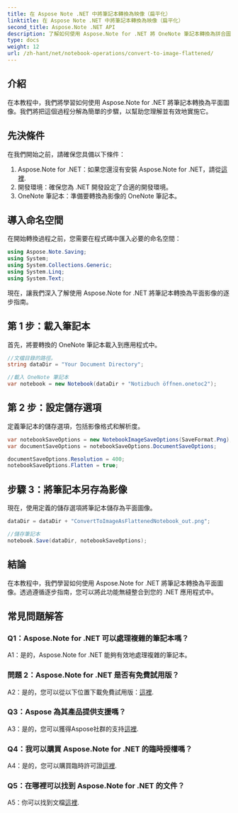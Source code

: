 ```yaml
---
title: 在 Aspose Note .NET 中將筆記本轉換為映像（扁平化）
linktitle: 在 Aspose Note .NET 中將筆記本轉換為映像（扁平化）
second_title: Aspose.Note .NET API
description: 了解如何使用 Aspose.Note for .NET 將 OneNote 筆記本轉換為拼合圖片。無縫整合的逐步指南。
type: docs
weight: 12
url: /zh-hant/net/notebook-operations/convert-to-image-flattened/
---
```

## 介紹

在本教程中，我們將學習如何使用 Aspose.Note for .NET 將筆記本轉換為平面圖像。我們將把這個過程分解為簡單的步驟，以幫助您理解並有效地實施它。

## 先決條件

在我們開始之前，請確保您具備以下條件：

1.  Aspose.Note for .NET：如果您還沒有安裝 Aspose.Note for .NET，請從[這裡](https://releases.aspose.com/note/net/).
2. 開發環境：確保您為 .NET 開發設定了合適的開發環境。
3. OneNote 筆記本：準備要轉換為影像的 OneNote 筆記本。

## 導入命名空間

在開始轉換過程之前，您需要在程式碼中匯入必要的命名空間：

```csharp
using Aspose.Note.Saving;
using System;
using System.Collections.Generic;
using System.Linq;
using System.Text;
```

現在，讓我們深入了解使用 Aspose.Note for .NET 將筆記本轉換為平面影像的逐步指南。

## 第 1 步：載入筆記本

首先，將要轉換的 OneNote 筆記本載入到應用程式中。

```csharp
//文檔目錄的路徑。
string dataDir = "Your Document Directory";

//載入 OneNote 筆記本
var notebook = new Notebook(dataDir + "Notizbuch öffnen.onetoc2");
```

## 第 2 步：設定儲存選項

定義筆記本的儲存選項，包括影像格式和解析度。

```csharp
var notebookSaveOptions = new NotebookImageSaveOptions(SaveFormat.Png);
var documentSaveOptions = notebookSaveOptions.DocumentSaveOptions;

documentSaveOptions.Resolution = 400;
notebookSaveOptions.Flatten = true;
```

## 步驟 3：將筆記本另存為影像

現在，使用定義的儲存選項將筆記本儲存為平面圖像。

```csharp
dataDir = dataDir + "ConvertToImageAsFlattenedNotebook_out.png";

//儲存筆記本
notebook.Save(dataDir, notebookSaveOptions);
```

## 結論

在本教程中，我們學習如何使用 Aspose.Note for .NET 將筆記本轉換為平面圖像。透過遵循逐步指南，您可以將此功能無縫整合到您的 .NET 應用程式中。

## 常見問題解答

### Q1：Aspose.Note for .NET 可以處理複雜的筆記本嗎？

A1：是的，Aspose.Note for .NET 能夠有效地處理複雜的筆記本。

### 問題 2：Aspose.Note for .NET 是否有免費試用版？

 A2：是的，您可以從以下位置下載免費試用版：[這裡](https://releases.aspose.com/).

### Q3：Aspose 為其產品提供支援嗎？

 A3：是的，您可以獲得Aspose社群的支持[這裡](https://forum.aspose.com/c/note/28).

### Q4：我可以購買 Aspose.Note for .NET 的臨時授權嗎？

 A4：是的，您可以購買臨時許可證[這裡](https://purchase.aspose.com/temporary-license/).

### Q5：在哪裡可以找到 Aspose.Note for .NET 的文件？

 A5：你可以找到文檔[這裡](https://reference.aspose.com/note/net/).